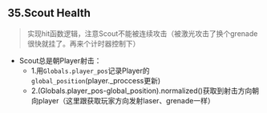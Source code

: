 ## 35.Scout Health
> 实现hit函数逻辑，注意Scout不能被连续攻击（被激光攻击了换个grenade很快就挂了。再来个计时器控制下）
- Scout总是朝Player射击：
    - 1.用`Globals.player_pos`记录Player的`global_position`(player._proccess更新)
    - 2.(Globals.player_pos-global_position).normalized()获取到射击方向朝向player（这里跟获取玩家方向发射laser、grenade一样）